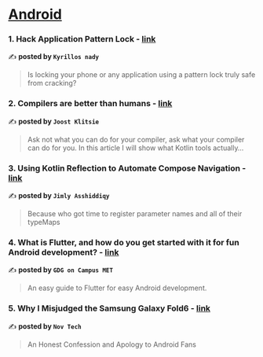 
<h1><a href=https://medium.com/tag/android/recommended target="_blank" rel="noopener noreferrer">Android</a></h1>
<h3>1. Hack Application Pattern Lock - <a href="https://medium.com/@k3r0/hack-application-pattern-lock-5ade6b8128dc" target="_blank" rel="noopener noreferrer">link</a></h3>

✍️ **posted by `Kyrillos nady`**

<blockquote>Is locking your phone or any application using a pattern lock truly safe from cracking?</blockquote>

<h3>2. Compilers are better than humans - <a href="https://medium.com/@joostklitsie/compilers-are-better-than-humans-216e84e2dda4" target="_blank" rel="noopener noreferrer">link</a></h3>

✍️ **posted by `Joost Klitsie`**

<blockquote>Ask not what you can do for your compiler, ask what your compiler can do for you. In this article I will show what Kotlin tools actually…</blockquote>

<h3>3. Using Kotlin Reflection to Automate Compose Navigation - <a href="https://medium.com/proandroiddev/4c5b565f660f" target="_blank" rel="noopener noreferrer">link</a></h3>

✍️ **posted by `Jimly Asshiddiqy`**

<blockquote>Because who got time to register parameter names and all of their typeMaps</blockquote>

<h3>4. What is Flutter, and how do you get started with it for fun Android development? - <a href="https://medium.com/@gdgcMET/what-is-flutter-and-how-do-you-get-started-with-it-for-fun-android-development-9b652a4aeac8" target="_blank" rel="noopener noreferrer">link</a></h3>

✍️ **posted by `GDG on Campus MET`**

<blockquote>An easy guide to Flutter for easy Android development.</blockquote>

<h3>5. Why I Misjudged the Samsung Galaxy Fold6 - <a href="https://medium.com/deep-sweet-valuable/why-i-misjudged-the-samsung-galaxy-fold6-366c3665d27f" target="_blank" rel="noopener noreferrer">link</a></h3>

✍️ **posted by `Nov Tech`**

<blockquote>An Honest Confession and Apology to Android Fans</blockquote>

